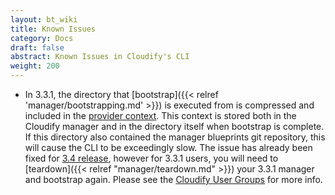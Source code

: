 ```yaml
---
layout: bt_wiki
title: Known Issues
category: Docs
draft: false
abstract: Known Issues in Cloudify's CLI
weight: 200
---
```


* In 3.3.1, the directory that [bootstrap]({{< relref 'manager/bootstrapping.md' >}}) is executed from is compressed and included in the [provider context](http://cloudify-plugins-common.readthedocs.org/en/latest/context.html#cloudify.context.CloudifyContext.provider_context). This context is stored both in the Cloudify manager and in the directory itself when bootstrap is complete. If this directory also contained the manager blueprints git repository, this will cause the CLI to be exceedingly slow. The issue has already been fixed for [3.4 release](http://docs.getcloudify.org/3.4.0/intro/what-is-cloudify/), however for 3.3.1 users, you will need to [teardown]({{< relref "manager/teardown.md" >}}) your 3.3.1 manager and bootstrap again. Please see the [Cloudify User Groups](https://groups.google.com/forum/#!forum/cloudify-users) for more info.
